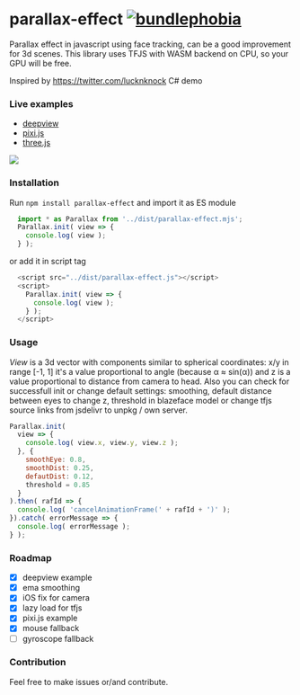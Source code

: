 # parallax-effect [![bundlephobia](https://badgen.net/bundlephobia/minzip/parallax-effect)](https://bundlephobia.com/result?p=parallax-effect)

Parallax effect in javascript using face tracking, can be a good improvement for 3d scenes. This library uses TFJS with WASM backend on CPU, so your GPU will be free.

Inspired by https://twitter.com/lucknknock C# demo

### Live examples
* [deepview](https://munsocket.github.io/parallax-effect/examples/deepview.html)
* [pixi.js](https://munsocket.github.io/parallax-effect/examples/pixi.html)
* [three.js](https://munsocket.github.io/parallax-effect/examples/threejs.html)

![](https://habrastorage.org/webt/rj/65/g9/rj65g9_jtm2rgljgmk6yu5sjf6k.jpeg)

### Installation

Run `npm install parallax-effect` and import it as ES module
```js
  import * as Parallax from '../dist/parallax-effect.mjs';
  Parallax.init( view => {
    console.log( view );
  } );
```
or add it in script tag
```js
  <script src="../dist/parallax-effect.js"></script>
  <script>
    Parallax.init( view => {
      console.log( view );
    } );
  </script>
```

### Usage
*View* is a 3d vector with components similar to spherical coordinates: x/y in range [-1, 1] it's a value proportional to angle (because α ≈ sin(α)) and z is a value proportional to distance from camera to head. Also you can check for successfull init or change default settings: smoothing, default distance between eyes to change z, threshold in blazeface model or change tfjs source links from jsdelivr to unpkg / own server.
```js
Parallax.init(
  view => {
    console.log( view.x, view.y, view.z );
  }, {
    smoothEye: 0.8,
    smoothDist: 0.25,
    defautDist: 0.12,
    threshold = 0.85
  }
).then( rafId => {
  console.log( 'cancelAnimationFrame(' + rafId + ')' );
}).catch( errorMessage => {
  console.log( errorMessage );
} );
```

### Roadmap

- [x] deepview example
- [x] ema smoothing
- [x] iOS fix for camera
- [x] lazy load for tfjs
- [x] pixi.js example
- [x] mouse fallback
- [ ] gyroscope fallback

### Contribution

Feel free to make issues or/and contribute.
